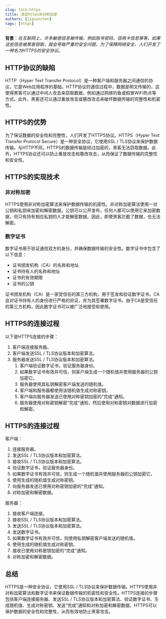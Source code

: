 ```yaml
---
slug: talk-https
title: 浅谈https非对称加密
authors: [jiguanchen]
tags: [https]
---
```


**背景**：*在互联网上，许多敏感信息被传输，例如账号密码、信用卡信息等等，如果这些信息被黑客窃取，就会导致严重的安全问题。为了保障网络安全，人们开发了一种名为HTTPS的安全协议*。<!--more-->

## HTTP协议的缺陷

HTTP（Hyper Text Transfer Protocol）是一种客户端和服务器之间通信的协议，它是Web应用程序的基础。HTTP协议的通信过程中，数据是明文传输的，这使得黑客可以通过中间人攻击来窃取数据，例如通过网络钓鱼或假冒WiFi热点等方式。此外，黑客还可以通过重放攻击或篡改攻击来破坏数据传输的完整性和机密性。

## HTTPS的优势

为了保证数据的安全性和完整性，人们开发了HTTPS协议。HTTPS（Hyper Text Transfer Protocol Secure）是一种安全协议，它使用SSL / TLS协议来保护数据传输。与HTTP不同，HTTPS的数据传输是经过加密的，黑客无法窃取数据。此外，HTTPS协议还可以防止重放攻击和篡改攻击，从而保证了数据传输的完整性和安全性。

## HTTPS的实现技术

### 非对称加密

HTTPS使用非对称加密算法来保护数据传输的机密性。非对称加密算法使用一对公钥和私钥来加密和解密数据。公钥可以公开发布，任何人都可以使用它来加密数据，但只有持有相应私钥的人才能解密数据。因此，即使黑客拦截了数据，也无法解密。

### 数字证书

数字证书用于验证通信双方的身份，并确保数据传输的安全性。数字证书中包含了以下信息：

-   证书颁发机构（CA）的名称和地址
-   证书持有人的名称和地址
-   证书的有效期限
-   证书的公钥

证书颁发机构（CA）是一家受信任的第三方机构，用于签发和验证数字证书。CA会对证书持有人的身份进行严格的验证，并为其签署数字证书。由于CA是受信任的第三方机构，因此数字证书可以被广泛地接受和使用。

## HTTPS的连接过程

以下是HTTPS连接的步骤：

1.  客户端连接服务器。
2.  客户端发送SSL / TLS协议版本和加密算法。
3.  服务器发送SSL / TLS协议版本和加密算法。
    1.  客户端验证数字证书，验证服务器身份。
    2.  如果数字证书有效并可信，则客户端生成一个随机值并使用服务器的公钥加密它。
    3.  服务器使用其私钥解密客户端发送的随机值。
    4.  客户端和服务器都使用该随机值生成对称密钥。
    5.  客户端向服务器发送已使用对称密钥加密的“完成”通知。
    6.  服务器使用对称密钥解密“完成”通知，然后使用对称密钥对数据进行加密和解密。

## HTTPS的连接过程

客户端：

1.  连接服务器。
2.  发送SSL / TLS协议版本和加密算法。
3.  接收SSL / TLS协议版本和加密算法。
4.  验证数字证书，验证服务器身份。
5.  如果数字证书有效并可信，则生成一个随机值并使用服务器的公钥加密它。
6.  使用生成的随机值生成对称密钥。
7.  向服务器发送已使用对称密钥加密的“完成”通知。
8.  对称加密和解密数据。

服务器：

1.  接收客户端连接。
2.  接收SSL / TLS协议版本和加密算法。
3.  发送SSL / TLS协议版本和加密算法。
4.  发送数字证书。
5.  如果数字证书有效并可信，则使用私钥解密客户端发送的随机值。
6.  使用生成的随机值生成对称密钥。
7.  接收已使用对称密钥加密的“完成”通知。
8.  对称加密和解密数据。

## 总结

HTTPS是一种安全协议，它使用SSL / TLS协议来保护数据传输。HTTPS使用非对称加密算法和数字证书来保证数据传输的机密性和安全性。HTTPS连接的步骤包括客户端连接服务器、发送SSL / TLS协议版本和加密算法、验证数字证书、生成随机值、生成对称密钥、发送“完成”通知和对称加密和解密数据。HTTPS可以保护数据的安全性和完整性，从而有效地防止黑客攻击。
